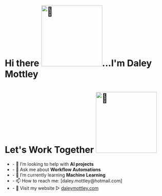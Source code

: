
<div>
<h1>Hi there <a href="https://bit.ly/daleymottley" target="_blank"><img alt="👋" src="https://raw.githubusercontent.com/dmotts/dmotts/main/static/images/hi.gif" width="190" /></a>...I'm Daley Mottley </h1>
  <div  align="left">
    <h1>Let's Work Together <img alt="🤝" src="https://raw.githubusercontent.com/dmotts/dmotts/main/static/images/handshake.gif" width="190" /></h1>
   <ul>
     <li>- 🤔 I’m looking to help with <strong>AI projects</strong></span></li>
     <li>- 💬 Ask me about <strong>Workflow Automations</strong></span></li>     
     <li>- 🌱 I’m currently learning <strong>Machine Learning</strong></li>
     <li>- 📫 How to reach me:  [daley.mottley@hotmail.com]</li>
     <li>- 🔗 Visit my website ▻  <a href="https://dmotts.github.io/portfolio">daleymottley.com</a></li>
    <!-- <li>- 🧑‍💻 Join an open source project <a href="https://github.com/stars/dmotts/lists/open-source-projects">here</a> and show off your coding skills!</li> -->
   </ul>
  </div>
